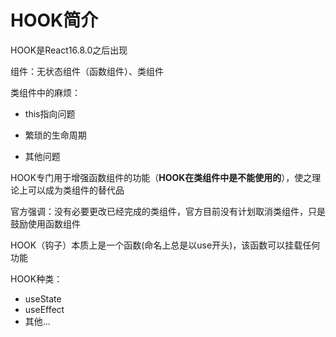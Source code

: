 # HOOK简介

HOOK是React16.8.0之后出现

组件：无状态组件（函数组件）、类组件

类组件中的麻烦：

- this指向问题

- 繁琐的生命周期

- 其他问题

HOOK专门用于增强函数组件的功能（**HOOK在类组件中是不能使用的**），使之理论上可以成为类组件的替代品

官方强调：没有必要更改已经完成的类组件，官方目前没有计划取消类组件，只是鼓励使用函数组件

HOOK（钩子）本质上是一个函数(命名上总是以use开头)，该函数可以挂载任何功能

HOOK种类：

- useState
- useEffect
- 其他...